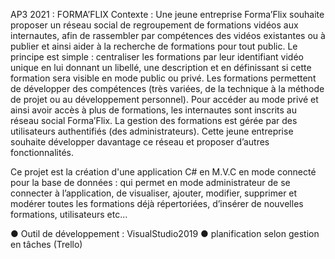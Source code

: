 AP3 2021 : FORMA’FLIX
Contexte : 
Une jeune entreprise Forma’Flix souhaite proposer un réseau social de regroupement de formations vidéos aux 
internautes, afin de rassembler par compétences des vidéos existantes ou à publier et ainsi aider à la recherche de 
formations pour tout public. 
Le principe est simple : centraliser les formations par leur identifiant vidéo unique en lui donnant un libellé, une 
description et en définissant si cette formation sera visible en mode public ou privé. Les formations permettent de 
développer des compétences (très variées, de la technique à la méthode de projet ou au développement personnel). 
Pour accéder au mode privé et ainsi avoir accès à plus de formations, les internautes sont inscrits au réseau social 
Forma’Flix. 
La gestion des formations est gérée par des utilisateurs authentifiés (des administrateurs). 
Cette jeune entreprise souhaite développer davantage ce réseau et proposer d’autres fonctionnalités. 

Ce projet est la création d'une application C# en M.V.C en mode connecté pour la base de données : qui permet en mode administrateur de se connecter à l’application, de visualiser, ajouter, modifier, supprimer et modérer toutes les formations déjà répertoriées, d’insérer de nouvelles formations, utilisateurs etc... 

● Outil de développement : VisualStudio2019 
● planification selon gestion en tâches (Trello)
